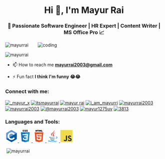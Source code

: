 <h1 align="center">Hi 👋, I'm Mayur Rai</h1>
<h3 align="center">🚀 Passionate Software Engineer | HR Expert | Content Writer | MS Office Pro 📈</h3>


<img align="right" alt="coding" width="400" scr="https://www.bing.com/images/search?view=detailV2&ccid=VON9gHTr&id=747DF8D95E85CE2CC04F281CB6211E2B48C97D7D&thid=OIP.VON9gHTrzeHZbHfXsqfzEAHaEq&mediaurl=https%3a%2f%2fi.pinimg.com%2foriginals%2f54%2fe3%2f7d%2f54e37d8074ebcde1d96c77d7b2a7f310.gif&exph=428&expw=680&q=animated+coding+gif&simid=607995081319337607&FORM=IRPRST&ck=E1845CDFC81102F61EF20CC425518278&selectedIndex=16">
<p align="left"> <img src="https://komarev.com/ghpvc/?username=mayurrai&label=Profile%20views&color=0e75b6&style=flat" alt="mayurrai" /> </p>


<p align="left"> <img src="https://komarev.com/ghpvc/?username=mayurrai&label=Profile%20views&color=0e75b6&style=flat" alt="mayurrai" /> </p>

- 📫 How to reach me **mayurrai2003@gmail.com**

- ⚡ Fun fact **I think I'm funny 😂😂**

<h3 align="left">Connect with me:</h3>
<p align="left">
<a href="https://twitter.com/_mayur_x" target="blank"><img align="center" src="https://raw.githubusercontent.com/rahuldkjain/github-profile-readme-generator/master/src/images/icons/Social/twitter.svg" alt="_mayur_x" height="30" width="40" /></a>
<a href="https://linkedin.com/in/itsmayurrai" target="blank"><img align="center" src="https://raw.githubusercontent.com/rahuldkjain/github-profile-readme-generator/master/src/images/icons/Social/linked-in-alt.svg" alt="itsmayurrai" height="30" width="40" /></a>
<a href="https://stackoverflow.com/users/mayur rai" target="blank"><img align="center" src="https://raw.githubusercontent.com/rahuldkjain/github-profile-readme-generator/master/src/images/icons/Social/stack-overflow.svg" alt="mayur rai" height="30" width="40" /></a>
<a href="https://instagram.com/i_am_mayurri" target="blank"><img align="center" src="https://raw.githubusercontent.com/rahuldkjain/github-profile-readme-generator/master/src/images/icons/Social/instagram.svg" alt="i_am_mayurri" height="30" width="40" /></a>
<a href="https://www.codechef.com/users/mayurrai2003" target="blank"><img align="center" src="https://cdn.jsdelivr.net/npm/simple-icons@3.1.0/icons/codechef.svg" alt="mayurrai2003" height="30" width="40" /></a>
<a href="https://www.hackerrank.com/mayurrai2003" target="blank"><img align="center" src="https://raw.githubusercontent.com/rahuldkjain/github-profile-readme-generator/master/src/images/icons/Social/hackerrank.svg" alt="mayurrai2003" height="30" width="40" /></a>
<a href="https://www.hackerearth.com/@mayurrai2003" target="blank"><img align="center" src="https://raw.githubusercontent.com/rahuldkjain/github-profile-readme-generator/master/src/images/icons/Social/hackerearth.svg" alt="@mayurrai2003" height="30" width="40" /></a>
<a href="https://auth.geeksforgeeks.org/user/mayur1275uv" target="blank"><img align="center" src="https://raw.githubusercontent.com/rahuldkjain/github-profile-readme-generator/master/src/images/icons/Social/geeks-for-geeks.svg" alt="mayur1275uv" height="30" width="40" /></a>
<a href="https://discord.gg/3813" target="blank"><img align="center" src="https://raw.githubusercontent.com/rahuldkjain/github-profile-readme-generator/master/src/images/icons/Social/discord.svg" alt="3813" height="30" width="40" /></a>
</p>

<h3 align="left">Languages and Tools:</h3>
<p align="left"> <a href="https://www.cprogramming.com/" target="_blank" rel="noreferrer"> <img src="https://raw.githubusercontent.com/devicons/devicon/master/icons/c/c-original.svg" alt="c" width="40" height="40"/> </a> <a href="https://www.w3schools.com/css/" target="_blank" rel="noreferrer"> <img src="https://raw.githubusercontent.com/devicons/devicon/master/icons/css3/css3-original-wordmark.svg" alt="css3" width="40" height="40"/> </a> <a href="https://www.w3.org/html/" target="_blank" rel="noreferrer"> <img src="https://raw.githubusercontent.com/devicons/devicon/master/icons/html5/html5-original-wordmark.svg" alt="html5" width="40" height="40"/> </a> <a href="https://www.java.com" target="_blank" rel="noreferrer"> <img src="https://raw.githubusercontent.com/devicons/devicon/master/icons/java/java-original.svg" alt="java" width="40" height="40"/> </a> <a href="https://developer.mozilla.org/en-US/docs/Web/JavaScript" target="_blank" rel="noreferrer"> <img src="https://raw.githubusercontent.com/devicons/devicon/master/icons/javascript/javascript-original.svg" alt="javascript" width="40" height="40"/> </a> </p>

<p>&nbsp;<img align="center" src="https://github-readme-stats.vercel.app/api?username=mayurrai&show_icons=true&locale=en" alt="mayurrai" /></p>
